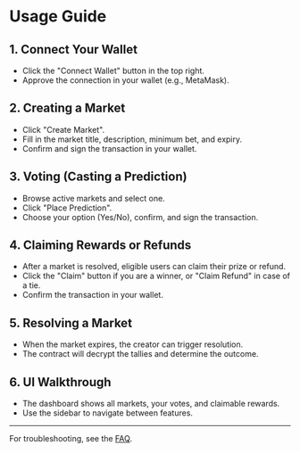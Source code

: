 # Usage Guide

## 1. Connect Your Wallet
- Click the "Connect Wallet" button in the top right.
- Approve the connection in your wallet (e.g., MetaMask).

## 2. Creating a Market
- Click "Create Market".
- Fill in the market title, description, minimum bet, and expiry.
- Confirm and sign the transaction in your wallet.

## 3. Voting (Casting a Prediction)
- Browse active markets and select one.
- Click "Place Prediction".
- Choose your option (Yes/No), confirm, and sign the transaction.

## 4. Claiming Rewards or Refunds
- After a market is resolved, eligible users can claim their prize or refund.
- Click the "Claim" button if you are a winner, or "Claim Refund" in case of a tie.
- Confirm the transaction in your wallet.

## 5. Resolving a Market
- When the market expires, the creator can trigger resolution.
- The contract will decrypt the tallies and determine the outcome.

## 6. UI Walkthrough
- The dashboard shows all markets, your votes, and claimable rewards.
- Use the sidebar to navigate between features.

---

For troubleshooting, see the [FAQ](./faq.md). 